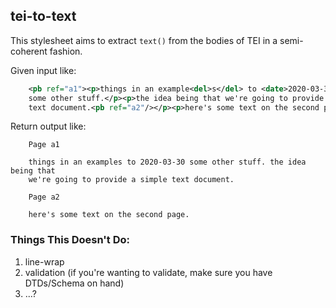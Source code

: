 ## tei-to-text ##

This stylesheet aims to extract `text()` from the bodies of TEI in a
semi-coherent fashion.

Given input like:

```xml
    <pb ref="a1"><p>things in an example<del>s</del> to <date>2020-03-30</date>
    some other stuff.</p><p>the idea being that we're going to provide a simple 
    text document.<pb ref="a2"/></p><p>here's some text on the second page.</p>
```

Return output like:

```text
    Page a1
     
    things in an examples to 2020-03-30 some other stuff. the idea being that
    we're going to provide a simple text document.
        
    Page a2
    
    here's some text on the second page.
```

### Things This Doesn't Do: ###
1. line-wrap
2. validation (if you're wanting to validate, make sure you have
   DTDs/Schema on hand)
3. ...?

